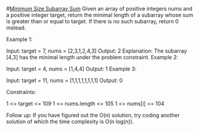 #[Minimum Size Subarray Sum](https://leetcode.com/problems/minimum-size-subarray-sum/)
Given an array of positive integers nums and a positive integer target, return the minimal length of a
subarray
whose sum is greater than or equal to target. If there is no such subarray, return 0 instead.

Example 1:

Input: target = 7, nums = [2,3,1,2,4,3]
Output: 2
Explanation: The subarray [4,3] has the minimal length under the problem constraint.
Example 2:

Input: target = 4, nums = [1,4,4]
Output: 1
Example 3:

Input: target = 11, nums = [1,1,1,1,1,1,1,1]
Output: 0

Constraints:

1 <= target <= 109
1 <= nums.length <= 105
1 <= nums[i] <= 104

Follow up: If you have figured out the O(n) solution, try coding another solution of which the time complexity is O(n log(n)).
